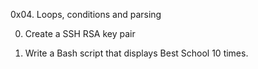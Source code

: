 0x04. Loops, conditions and parsing

0. Create a SSH RSA key pair

1. Write a Bash script that displays Best School 10 times.